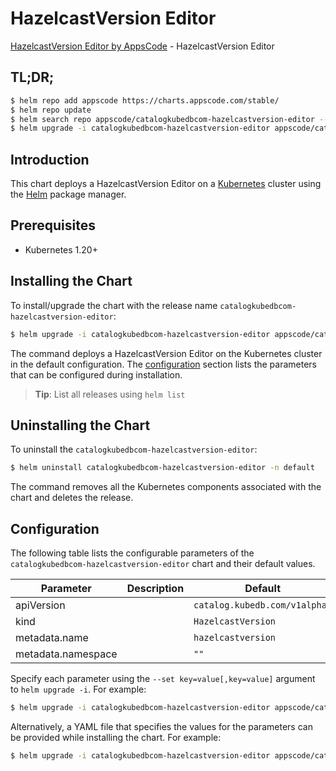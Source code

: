 # HazelcastVersion Editor

[HazelcastVersion Editor by AppsCode](https://appscode.com) - HazelcastVersion Editor

## TL;DR;

```bash
$ helm repo add appscode https://charts.appscode.com/stable/
$ helm repo update
$ helm search repo appscode/catalogkubedbcom-hazelcastversion-editor --version=v0.27.0
$ helm upgrade -i catalogkubedbcom-hazelcastversion-editor appscode/catalogkubedbcom-hazelcastversion-editor -n default --create-namespace --version=v0.27.0
```

## Introduction

This chart deploys a HazelcastVersion Editor on a [Kubernetes](http://kubernetes.io) cluster using the [Helm](https://helm.sh) package manager.

## Prerequisites

- Kubernetes 1.20+

## Installing the Chart

To install/upgrade the chart with the release name `catalogkubedbcom-hazelcastversion-editor`:

```bash
$ helm upgrade -i catalogkubedbcom-hazelcastversion-editor appscode/catalogkubedbcom-hazelcastversion-editor -n default --create-namespace --version=v0.27.0
```

The command deploys a HazelcastVersion Editor on the Kubernetes cluster in the default configuration. The [configuration](#configuration) section lists the parameters that can be configured during installation.

> **Tip**: List all releases using `helm list`

## Uninstalling the Chart

To uninstall the `catalogkubedbcom-hazelcastversion-editor`:

```bash
$ helm uninstall catalogkubedbcom-hazelcastversion-editor -n default
```

The command removes all the Kubernetes components associated with the chart and deletes the release.

## Configuration

The following table lists the configurable parameters of the `catalogkubedbcom-hazelcastversion-editor` chart and their default values.

|     Parameter      | Description |                 Default                  |
|--------------------|-------------|------------------------------------------|
| apiVersion         |             | <code>catalog.kubedb.com/v1alpha1</code> |
| kind               |             | <code>HazelcastVersion</code>            |
| metadata.name      |             | <code>hazelcastversion</code>            |
| metadata.namespace |             | <code>""</code>                          |


Specify each parameter using the `--set key=value[,key=value]` argument to `helm upgrade -i`. For example:

```bash
$ helm upgrade -i catalogkubedbcom-hazelcastversion-editor appscode/catalogkubedbcom-hazelcastversion-editor -n default --create-namespace --version=v0.27.0 --set apiVersion=catalog.kubedb.com/v1alpha1
```

Alternatively, a YAML file that specifies the values for the parameters can be provided while
installing the chart. For example:

```bash
$ helm upgrade -i catalogkubedbcom-hazelcastversion-editor appscode/catalogkubedbcom-hazelcastversion-editor -n default --create-namespace --version=v0.27.0 --values values.yaml
```
